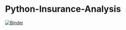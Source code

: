 # Python-Insurance-Analysis
[![Binder](https://mybinder.org/badge_logo.svg)](https://mybinder.org/v2/gh/leahcimali/Python-Insurance-Analysis/HEAD)
